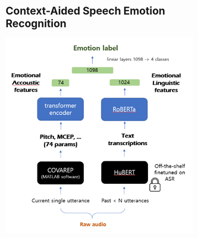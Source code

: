 # Context-Aided Speech Emotion Recognition

![model](https://github.com/bellagodiva/Context-Aided-Speech-Emotion-Recognition/blob/cd03eb38138305cf9aa96592936c41e238346fd5/model.png)
